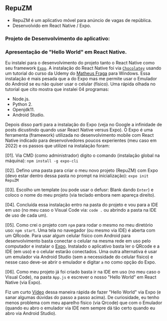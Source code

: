 ## RepuZM
* RepuZM é um aplicativo móvel para anúncio de vagas de república.
* Desenvolvido em React Native / Expo.
### Projeto de Desenvolvimento do aplicativo:

### Apresentação de "Hello World" em React Native.
Eu instalei para o desenvolvimento do projeto tanto o React Native como seu framework [`Expo`](https://expo.dev/). A instalação do React Native foi via [`Chocolatey`](https://en.wikipedia.org/wiki/Chocolatey) usando um tutorial do curso da Udemy do [Matheus Fraga](https://sujeitoprogramador.com/ambiente-windows/) para Windows. Essa instalação é mais pesada que a do Expo mas me permite usar o Emulador do Android se eu não quiser usar o celular (físico). Uma rápida olhada no tutorial que cito mostra que instalei 04 programas:
* Node.js.
* Python 2.
* Openjdk11.
* Android Studio.

Depois disso parti para a instalação do Expo (veja no Google a infinidade de posts dicustindo quando usar React Native versus Expo). O Expo é uma ferramenta (framework) utilizada no desenvolvimento mobile com React Native indicado para desenvolvedores poucos experientes (meu caso em 2022) e os passos que utilizei na instalação foram:

[01]. Via CMD (como administrador) digito o comando (instalação global na máquina): `npm install -g expo-cli`

[02]. Defino uma pasta para criar o meu novo projeto (RepuZM) com Expo (devo estar dentro dessa pasta no prompt na inicialização): `expo init RepuZM`

[03]. Escolho um template (ou pode usar o defusr: Blank dando  `Enter`) e coloco o nome do meu projeto (via teclado embora nem apareça direito). 

[04]. Concluída essa instalação entro na pasta do projeto e vou para a IDE em uso (no meu caso o Visual Code via: `code .` ou abrindo a pasta na IDE de uso de cada um).

[05]. Como crei o projeto com `npm` para rodar o mesmo no meu diretório uso: `npm start`. Uma tela no navegador (ou mesmo via IDE) é aberta com um QRcode. Para usar algum celular físico com Android para desenvolvimento basta conectar o celular na mesma rede em uso pelo computador e instalar o [Expo](https://play.google.com/store/apps/details?id=host.exp.exponent&hl=pt_BR&gl=US). Instalado o aplicativo basta ler o QRcode e a IDE (em uso) e o celular estarão conectados. Uma outra alternativa é usar um emulador via Android Studio (sem a necessidade do celular físico) e nesse caso deve-se abrir o emulador e digitar `a` no como opção do Expo.

[06]. Como meu projeto já foi criado basta ir na IDE em uso (no meu caso o Visual Code), na pasta `App.js` e escrever o nosso "Hello World" em React Native (via Expo).

Fiz um curto [Vídeo](https://www.youtube.com/watch?v=2FilQa-AYn0) dessa maneira rápida de fazer "Hello World" via Expo (e sanar algumas dúvidas do passo a passo acima). De curiosidade, eu tenho menos problema com meu aparelho físico (via Qrcode) que com o Emulador (quando eu abro o emulador via IDE nem sempre dá tão certo quando eu abro via Android Studio).












